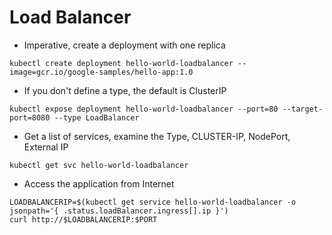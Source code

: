 # Load Balancer

- Imperative, create a deployment with one replica

```
kubectl create deployment hello-world-loadbalancer --image=gcr.io/google-samples/hello-app:1.0
```

- If you don't define a type, the default is ClusterIP

```
kubectl expose deployment hello-world-loadbalancer --port=80 --target-port=8080 --type LoadBalancer
```


- Get a list of services, examine the Type, CLUSTER-IP, NodePort, External IP

```
kubectl get svc hello-world-loadbalancer
```


- Access the application from Internet

```
LOADBALANCERIP=$(kubectl get service hello-world-loadbalancer -o jsonpath='{ .status.loadBalancer.ingress[].ip }')
curl http://$LOADBALANCERIP:$PORT
```
